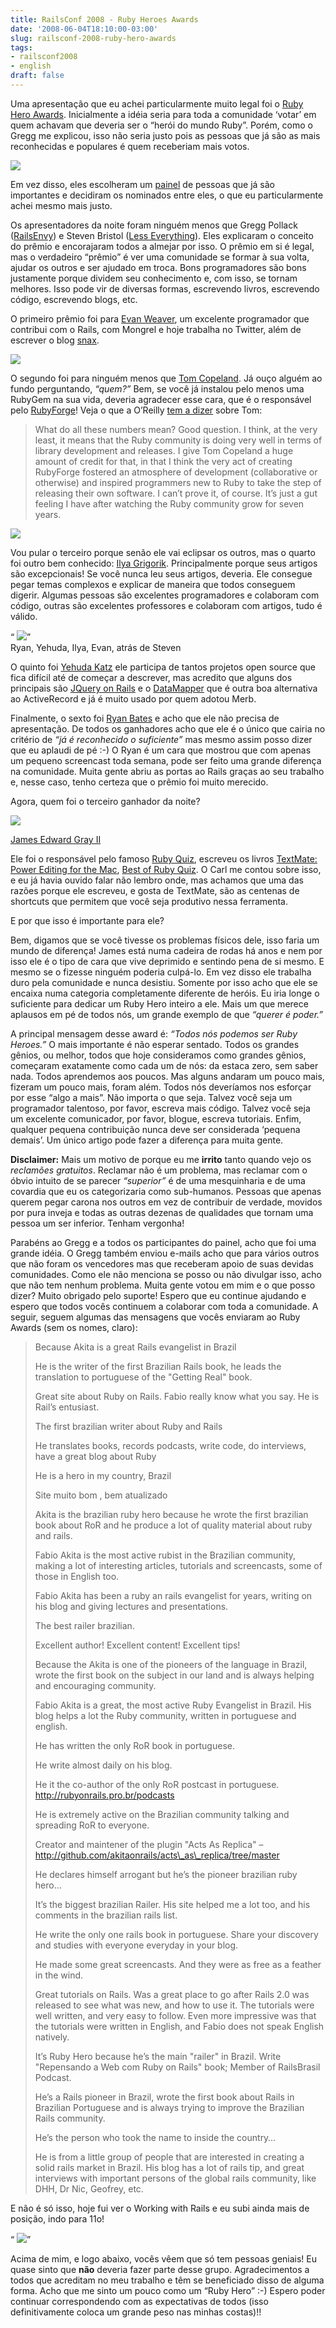 ```yaml
---
title: RailsConf 2008 - Ruby Heroes Awards
date: '2008-06-04T18:10:00-03:00'
slug: railsconf-2008-ruby-hero-awards
tags:
- railsconf2008
- english
draft: false
---
```


Uma apresentação que eu achei particularmente muito legal foi o [Ruby Hero Awards](http://www.rubyheroes.com/). Inicialmente a idéia seria para toda a comunidade ‘votar’ em quem achavam que deveria ser o “herói do mundo Ruby”. Porém, como o Gregg me explicou, isso não seria justo pois as pessoas que já são as mais reconhecidas e populares é quem receberiam mais votos.

[![](http://s3.amazonaws.com/akitaonrails/assets/2008/6/4/DSC05980.JPG)](http://gallery.mac.com/akitaonrails#100097/DSC05980&bgcolor=black)

Em vez disso, eles escolheram um [painel](http://www.rubyheroes.com/panel) de pessoas que já são importantes e decidiram os nominados entre eles, o que eu particularmente achei mesmo mais justo.


Os apresentadores da noite foram ninguém menos que Gregg Pollack ([RailsEnvy](http://www.railsenvy.com)) e Steven Bristol ([Less Everything](http://b.lesseverything.com/)). Eles explicaram o conceito do prêmio e encorajaram todos a almejar por isso. O prêmio em si é legal, mas o verdadeiro “prêmio” é ver uma comunidade se formar à sua volta, ajudar os outros e ser ajudado em troca. Bons programadores são bons justamente porque dividem seu conhecimento e, com isso, se tornam melhores. Isso pode vir de diversas formas, escrevendo livros, escrevendo código, escrevendo blogs, etc.

O primeiro prêmio foi para [Evan Weaver](http://blog.evanweaver.com/about/), um excelente programador que contribui com o Rails, com Mongrel e hoje trabalha no Twitter, além de escrever o blog [snax](http://blog.evanweaver.com/about/).

[![](http://s3.amazonaws.com/akitaonrails/assets/2008/6/4/DSC05981.JPG)](http://gallery.mac.com/akitaonrails#100097/DSC05981&bgcolor=black)

O segundo foi para ninguém menos que [Tom Copeland](http://tomcopeland.blogs.com/). Já ouço alguém ao fundo perguntando, _“quem?”_ Bem, se você já instalou pelo menos uma RubyGem na sua vida, deveria agradecer esse cara, que é o responsável pelo [RubyForge](http://rubyforge.org/)! Veja o que a O’Reilly [tem a dizer](http://www.oreillynet.com/ruby/blog/2007/09/rubyforge_vs_cpan_1.html) sobre Tom:

> What do all these numbers mean? Good question. I think, at the very least, it means that the Ruby community is doing very well in terms of library development and releases. I give Tom Copeland a huge amount of credit for that, in that I think the very act of creating RubyForge fostered an atmosphere of development (collaborative or otherwise) and inspired programmers new to Ruby to take the step of releasing their own software. I can’t prove it, of course. It’s just a gut feeling I have after watching the Ruby community grow for seven years.

[![](http://s3.amazonaws.com/akitaonrails/assets/2008/6/4/DSC05982.JPG)](http://gallery.mac.com/akitaonrails#100097/DSC05982&bgcolor=black)

Vou pular o terceiro porque senão ele vai eclipsar os outros, mas o quarto foi outro bem conhecido: [Ilya Grigorik](http://www.igvita.com/). Principalmente porque seus artigos são excepcionais! Se você nunca leu seus artigos, deveria. Ele consegue pegar temas complexos e explicar de maneira que todos conseguem digerir. Algumas pessoas são excelentes programadores e colaboram com código, outras são excelentes professores e colaboram com artigos, tudo é válido.

“ ![](http://s3.amazonaws.com/akitaonrails/assets/2008/6/4/DSC05986.JPG)”  
 Ryan, Yehuda, Ilya, Evan, atrás de Steven

O quinto foi [Yehuda Katz](http://www.yehudakatz.com/) ele participa de tantos projetos open source que fica difícil até de começar a descrever, mas acredito que alguns dos principais são [JQuery on Rails](http://yehudakatz.com/2007/05/17/jquery-on-rails-a-fresh-approach/) e o [DataMapper](http://datamapper.org/why.html) que é outra boa alternativa ao ActiveRecord e já é muito usado por quem adotou Merb.

Finalmente, o sexto foi [Ryan Bates](http://www.railscasts.com) e acho que ele não precisa de apresentação. De todos os ganhadores acho que ele é o único que cairia no critério de _“já é reconhecido o suficiente”_ mas mesmo assim posso dizer que eu aplaudi de pé :-) O Ryan é um cara que mostrou que com apenas um pequeno screencast toda semana, pode ser feito uma grande diferença na comunidade. Muita gente abriu as portas ao Rails graças ao seu trabalho e, nesse caso, tenho certeza que o prêmio foi muito merecido.

Agora, quem foi o terceiro ganhador da noite?

[![](http://s3.amazonaws.com/akitaonrails/assets/2008/6/4/DSC05983.JPG)](http://gallery.mac.com/akitaonrails#100097/DSC05983&bgcolor=black)

[James Edward Gray II](http://blog.grayproductions.net/)

Ele foi o responsável pelo famoso [Ruby Quiz](http://rubyquiz.com), escreveu os livros [TextMate: Power Editing for the Mac](http://www.amazon.com/gp/product/097873923X/ref=cm_arms_pdp_dp), [Best of Ruby Quiz](http://www.amazon.com/gp/product/0976694077/ref=cm_arms_pdp_dp). O Carl me contou sobre isso, e eu já havia ouvido falar não lembro onde, mas achamos que uma das razões porque ele escreveu, e gosta de TextMate, são as centenas de shortcuts que permitem que você seja produtivo nessa ferramenta.

E por que isso é importante para ele?

Bem, digamos que se você tivesse os problemas físicos dele, isso faria um mundo de diferença! James está numa cadeira de rodas há anos e nem por isso ele é o tipo de cara que vive deprimido e sentindo pena de si mesmo. E mesmo se o fizesse ninguém poderia culpá-lo. Em vez disso ele trabalha duro pela comunidade e nunca desistiu. Somente por isso acho que ele se encaixa numa categoria completamente diferente de heróis. Eu iria longe o suficiente para dedicar um Ruby Hero inteiro a ele. Mais um que merece aplausos em pé de todos nós, um grande exemplo de que _“querer é poder.”_

A principal mensagem desse award é: _“Todos nós podemos ser Ruby Heroes.”_ O mais importante é não esperar sentado. Todos os grandes gênios, ou melhor, todos que hoje consideramos como grandes gênios, começaram exatamente como cada um de nós: da estaca zero, sem saber nada. Todos aprendemos aos poucos. Mas alguns andaram um pouco mais, fizeram um pouco mais, foram além. Todos nós deveríamos nos esforçar por esse “algo a mais”. Não importa o que seja. Talvez você seja um programador talentoso, por favor, escreva mais código. Talvez você seja um excelente comunicador, por favor, blogue, escreva tutoriais. Enfim, qualquer pequena contribuição nunca deve ser considerada ‘pequena demais’. Um único artigo pode fazer a diferença para muita gente.

**Disclaimer:** Mais um motivo de porque eu me **irrito** tanto quando vejo os _reclamões gratuitos_. Reclamar não é um problema, mas reclamar com o óbvio intuito de se parecer _“superior”_ é de uma mesquinharia e de uma covardia que eu os categorizaria como sub-humanos. Pessoas que apenas querem pegar carona nos outros em vez de contribuir de verdade, movidos por pura inveja e todas as outras dezenas de qualidades que tornam uma pessoa um ser inferior. Tenham vergonha!

Parabéns ao Gregg e a todos os participantes do painel, acho que foi uma grande idéia. O Gregg também enviou e-mails acho que para vários outros que não foram os vencedores mas que receberam apoio de suas devidas comunidades. Como ele não menciona se posso ou não divulgar isso, acho que não tem nenhum problema. Muita gente votou em mim e o que posso dizer? Muito obrigado pelo suporte! Espero que eu continue ajudando e espero que todos vocês continuem a colaborar com toda a comunidade. A seguir, seguem algumas das mensagens que vocês enviaram ao Ruby Awards (sem os nomes, claro):

> Because Akita is a great Rails evangelist in Brazil
> 
> He is the writer of the first Brazilian Rails book, he leads the translation to portuguese of the "Getting Real" book.
> 
> Great site about Ruby on Rails. Fabio really know what you say. He is Rail’s entusiast.
> 
> The first brazilian writer about Ruby and Rails
> 
> He translates books, records podcasts, write code, do interviews, have a great blog about Ruby
> 
> He is a hero in my country, Brazil
> 
> Site muito bom , bem atualizado
> 
> Akita is the brazilian ruby hero because he wrote the first brazilian book about RoR and he produce a lot of quality material about ruby and rails.
> 
> Fabio Akita is the most active rubist in the Brazilian community, making a lot of interesting articles, tutorials and screencasts, some of those in English too.
> 
> Fabio Akita has been a ruby an rails evangelist for years, writing on his blog and giving lectures and presentations.
> 
> The best railer brazilian.
> 
> Excellent author! Excellent content! Excellent tips!
> 
> Because the Akita is one of the pioneers of the language in Brazil, wrote the first book on the subject in our land and is always helping and encouraging community.
> 
> Fabio Akita is a great, the most active Ruby Evangelist in Brazil. His blog helps a lot the Ruby community, written in portuguese and english.
> 
> He has written the only RoR book in portuguese.
> 
> He write almost daily on his blog.
> 
> He it the co-author of the only RoR postcast in portuguese. http://rubyonrails.pro.br/podcasts
> 
> He is extremely active on the Brazilian community talking and spreading RoR to everyone.
> 
> Creator and maintener of the plugin "Acts As Replica" – http://github.com/akitaonrails/acts\_as\_replica/tree/master
> 
> He declares himself arrogant but he’s the pioneer brazilian ruby hero…
> 
> It’s the biggest brazilian Railer. His site helped me a lot too, and his comments in the brazilian rails list.
> 
> He write the only one rails book in portuguese. Share your discovery and studies with everyone everyday in your blog.
> 
> He made some great screencasts. And they were as free as a feather in the wind.
> 
> Great tutorials on Rails. Was a great place to go after Rails 2.0 was released to see what was new, and how to use it. The tutorials were well written, and very easy to follow. Even more impressive was that the tutorials were written in English, and Fabio does not speak English natively.
> 
> It’s Ruby Hero because he’s the main "railer" in Brazil. Write "Repensando a Web com Ruby on Rails" book; Member of RailsBrasil Podcast.
> 
> He’s a Rails pioneer in Brazil, wrote the first book about Rails in Brazilian Portuguese and is always trying to improve the Brazilian Rails community.
> 
> He’s the person who took the name to inside the country…
> 
> He is from a little group of people that are interested in creating a solid rails market in Brazil. His blog has a lot of rails tip, and great interviews with important persons of the global rails community, like DHH, Dr Nic, Geofrey, etc.

E não é só isso, hoje fui ver o Working with Rails e eu subi ainda mais de posição, indo para 11o!

“ ![](http://s3.amazonaws.com/akitaonrails/assets/2008/6/4/Picture_4.png)”

Acima de mim, e logo abaixo, vocês vêem que só tem pessoas geniais! Eu quase sinto que **não** deveria fazer parte desse grupo. Agradecimentos a todos que acreditam no meu trabalho e têm se beneficiado disso de alguma forma. Acho que me sinto um pouco como um “Ruby Hero” :-) Espero poder continuar correspondendo com as expectativas de todos (isso definitivamente coloca um grande peso nas minhas costas)!!

